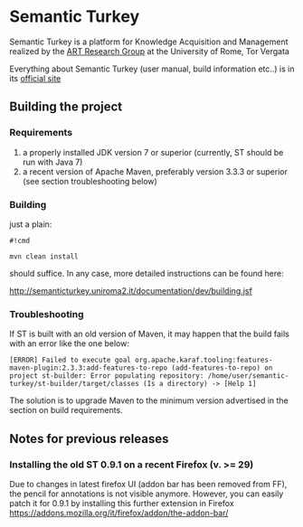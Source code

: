 # Semantic Turkey #

Semantic Turkey is a platform for Knowledge Acquisition and Management realized by the [ART Research Group](http://art.uniroma2.it) at the University of Rome, Tor Vergata

Everything about Semantic Turkey (user manual, build information etc..) is in its [official site](http://semanticturkey.uniroma2.it/)

## Building the project ##
### Requirements ###
1. a properly installed JDK version 7 or superior (currently, ST should be run with Java 7)
2. a recent version of Apache Maven, preferably version 3.3.3 or superior (see section troubleshooting below)

### Building ###
just a plain:

```
#!cmd

mvn clean install
```

should suffice. In any case, more detailed instructions can be found here:

http://semanticturkey.uniroma2.it/documentation/dev/building.jsf

### Troubleshooting ###
If ST is built with an old version of Maven, it may happen that the build fails with an error like the one below:

```
[ERROR] Failed to execute goal org.apache.karaf.tooling:features-maven-plugin:2.3.3:add-features-to-repo (add-features-to-repo) on project st-builder: Error populating repository: /home/user/semantic-turkey/st-builder/target/classes (Is a directory) -> [Help 1]
```
The solution is to upgrade Maven to the minimum version advertised in the section on build requirements.

## Notes for previous releases ##

### Installing the old ST 0.9.1 on a recent Firefox (v. >= 29) ###

Due to changes in latest firefox UI (addon bar has been removed from FF), the pencil for annotations is not visible anymore. However, you can easily patch it for 0.9.1 by installing this further extension in Firefox
https://addons.mozilla.org/it/firefox/addon/the-addon-bar/